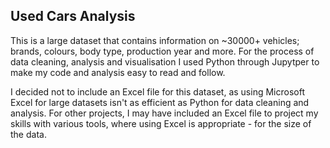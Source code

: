 ## Used Cars Analysis
This is a large dataset that contains information on ~30000+ vehicles; brands, colours, body type, production year and more.
For the process of data cleaning, analysis and visualisation I used Python through Jupytper to make my code and analysis easy to read and follow. 

I decided not to include an Excel file for this dataset, as using Microsoft Excel for large datasets isn't as efficient as Python for data cleaning and analysis.
For other projects, I may have included an Excel file to project my skills with various tools, where using Excel is appropriate - for the size of the data. 
